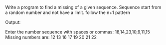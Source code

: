 Write a program to find a missing of a given sequence. 
Sequence start from a random number and not have a limit. 
follow the n+1 pattern

Output:

Enter the number sequence with spaces or commas:
18,14,23,10,9,11,15
Missing numbers are:
12 13 16 17 19 20 21 22
